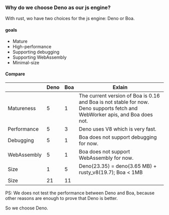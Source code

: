 ### Why do we choose Deno as our js engine?
With rust, wo have two choices for the js engine: Deno or Boa.

#### goals
- Mature
- High-performance
- Supporting debugging
- Supporting WebAssembly
- Minimal-size

#### Compare

| | Deno | Boa | Exlain |
| --- | --- | --- | --- |
| Matureness | 5 | 1 | The current version of Boa is 0.16 and Boa is not stable for now. Deno supports fetch and WebWorker apis, and Boa does not.  |
| Performance | 5 | 3 | Deno uses V8 which is very fast. |
| Debugging | 5 | 1 | Boa does not support debugging for now. |
| WebAssembly | 5 | 1 |  Boa does not support WebAssembly for now. |
| Size | 1 | 5 |  Deno(23.35) = deno(3.65 MB) + rusty_v8(19.7); Boa < 1MB |
| Size | 21 | 11 | |


PS: We does not test the performance between Deno and Boa, because other reasons are enough to prove that Deno is better. 

So we choose Deno.
